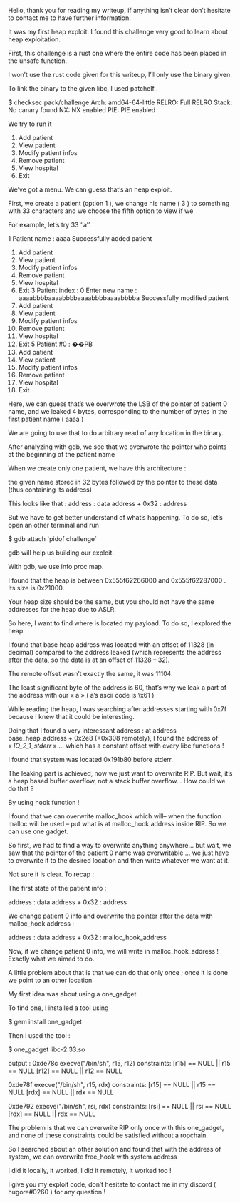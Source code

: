 


Hello, thank you for reading my writeup, if anything isn’t clear don’t hesitate to contact me to have further information.

It was my first heap exploit. I found this challenge very good to learn about heap exploitation.



First, this challenge is a rust one where the entire code has been placed in the unsafe function.

I won’t use the rust code given for this writeup, I’ll only use the binary given. 

To link the binary to the given libc, I used patchelf .


$ checksec pack/challenge
    Arch:     amd64-64-little
    RELRO:    Full RELRO
    Stack:    No canary found
    NX:       NX enabled
    PIE:      PIE enabled

We try to run it

1. Add patient
2. View patient
3. Modify patient infos
4. Remove patient
5. View hospital
6. Exit

We’ve got a menu. We can guess that’s an heap exploit.

First, we create a patient (option 1 ), we change his name ( 3 ) to something with 33 characters and we choose the fifth option to view if we

For example, let’s try 33 ‘’a’’.

1
Patient name : 
aaaa
Successfully added patient
1. Add patient
2. View patient
3. Modify patient infos
4. Remove patient
5. View hospital
6. Exit
3
Patient index : 
0
Enter new name : 
aaaabbbbaaaabbbbaaaabbbbaaaabbbba
Successfully modified patient
1. Add patient
2. View patient
3. Modify patient infos
4. Remove patient
5. View hospital
6. Exit
5
Patient #0 : ��PB
1. Add patient
2. View patient
3. Modify patient infos
4. Remove patient
5. View hospital
6. Exit
> 

Here, we can guess that’s we overwrote the LSB of the pointer of patient 0 name, and we leaked 4 bytes, corresponding to the number of bytes in the first patient name ( aaaa )


We are going to use that to do arbitrary read of any location in the binary.

After analyzing with gdb, we see that we overwrote the pointer who points at the beginning of the patient name  

When we create only one patient, we have  this architecture :

the given name stored in 32 bytes followed by the pointer to these data (thus containing its address)

This looks like that :
address : data
address + 0x32 : address

But we have to get better understand of what’s happening. To do so, let’s open an other terminal and run 

$ gdb attach \`pidof challenge\`

gdb will help us building our exploit.

With gdb, we use info proc map. 

I found that the heap is between 0x555f62266000  and 0x555f62287000 . Its size is 0x21000.

Your heap size should be the same, but you should not have the same addresses for the heap due to ASLR.

So here, I want to find where is located my payload. To do so, I explored the heap. 

I found that base heap address was located with an offset of  11328 (in decimal) compared to the address leaked (which represents the address after the data, so the data is at an offset of 11328 – 32).

The remote offset wasn’t exactly the same, it was 11104. 

The least significant byte of the address is 60, that’s why we leak a part of the address with our « a » ( a’s ascii code is \x61 )


While reading the heap, I was searching after addresses starting with 0x7f because I knew that it could be interesting.
 
Doing that I found a very interessant address : at address base_heap_address +  0x2e8 (+0x308 remotely), I found the address of « _IO_2_1_stderr_ » … which has a constant offset with every libc functions ! 

I found that system was located 0x191b80 before stderr.

The leaking part is achieved, now we just want to overwrite RIP. But wait, it’s a heap based buffer overflow, not a stack buffer overflow… How could we do that ?

By using hook function !

I found that we can overwrite malloc_hook which will– when the function malloc will be used – put what is at malloc_hook address inside RIP. So we can use one gadget. 



So first, we had to find a way to overwrite anything anywhere… but wait, we saw that the pointer of the patient 0 name was overwritable … we just have to overwrite it to the desired location and then write whatever we want at it.

Not sure it is clear. To recap :

The first state of the patient info :

address : data
address + 0x32 : address

We change patient 0 info and overwrite the pointer after the data with malloc_hook address :

address : data
address + 0x32 : malloc_hook_address

Now, if we change patient 0 info, we will write in malloc_hook_address ! Exactly what we aimed to do.

A little problem about that is that we can do that only once ; once it is done we point to an other location.

My first idea was about using a one_gadget.

To find one, I installed a tool using 

$ gem install one_gadget

Then I used the tool :

$ one_gadget libc-2.33.so

output :
0xde78c execve("/bin/sh", r15, r12)
constraints:
  [r15] == NULL || r15 == NULL
  [r12] == NULL || r12 == NULL

0xde78f execve("/bin/sh", r15, rdx)
constraints:
  [r15] == NULL || r15 == NULL
  [rdx] == NULL || rdx == NULL

0xde792 execve("/bin/sh", rsi, rdx)
constraints:
  [rsi] == NULL || rsi == NULL
  [rdx] == NULL || rdx == NULL


The problem is that we can overwrite RIP only once with this one_gadget, and none of these constraints could be satisfied without a ropchain.

So I searched about an other solution and found that with the address of system, we can overwrite free_hook with system address

I did it locally, it worked, I did it remotely, it worked too !

I give you my exploit code, don’t hesitate to contact me in my discord ( hugore#0260 ) for any question !
